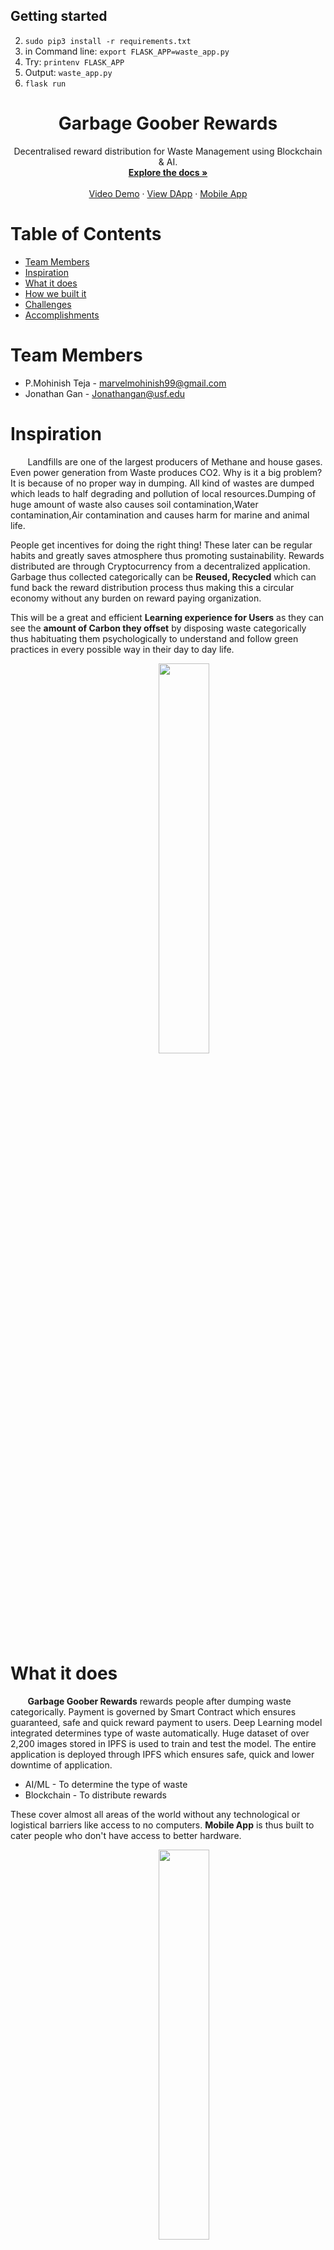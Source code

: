 
## Getting started


2.  `sudo pip3 install -r requirements.txt`
3.  in Command line: `export FLASK_APP=waste_app.py`
4.  Try: `printenv FLASK_APP`
5.  Output: `waste_app.py`
6. `flask run`



<p align="center">


  <h1 align="center">Garbage Goober Rewards</h1>

  <p align="center">
    Decentralised reward distribution for Waste Management using Blockchain & AI.
    <br />
    <a href="https://github.com/MohinishTeja/dragon_hacks"><strong>Explore the docs »</strong></a>
    <br />
    <br />
    <a href="https://youtu.be/kkXdOf3BB2s">Video Demo</a>
    ·
    <a href="https://mohinishteja.github.io/garbage_goober/">View DApp</a>  
    ·
    <a href="https://expo.dev/@jongan69/garbagegooberrewards">Mobile App</a>
  
  
  </p>
</p>

# Table of Contents
* [Team Members](#team-members)
* [Inspiration](#a)
* [What it does](#b)
* [How we built it](#c)
* [Challenges](#d)
* [Accomplishments](#e)
# <a name="team-members"></a>Team Members
* P.Mohinish Teja - <marvelmohinish99@gmail.com>
* Jonathan Gan - <Jonathangan@usf.edu>


# <a name="a"></a>Inspiration
&nbsp; &nbsp; &nbsp; &nbsp;Landfills are one of the largest producers of Methane and 
house gases. Even power generation from Waste produces CO2. Why is it a big problem? It is because of no proper way in dumping. All kind of wastes are dumped which leads to half degrading and pollution of local resources.Dumping of huge amount of waste also causes soil contamination,Water contamination,Air contamination and causes harm for marine and animal life. 

People get incentives for doing the right thing! These later can be regular habits and greatly saves atmosphere thus promoting sustainability. Rewards distributed are through Cryptocurrency from a decentralized application. Garbage thus collected categorically can be **Reused, Recycled** which can fund back the reward distribution process thus making this a circular economy without any burden on reward paying organization.

This will be a great and efficient **Learning experience for Users** as they can see the **amount of Carbon they offset** by disposing waste categorically thus habituating them psychologically to understand and follow green practices in every possible way in their day to day life.

  
<p align="center">
<img src="img/9c2ddc4b3ac00e9a1bb87f53ef4f718f.png" width="40%" style="margin-left:10%;">
</p>
  
# <a name="b"></a> What it does
&nbsp; &nbsp; &nbsp; &nbsp;**Garbage Goober Rewards** rewards people after dumping waste categorically. Payment is governed by Smart Contract which ensures guaranteed, safe and quick reward payment to users. Deep Learning model integrated determines type of waste automatically. Huge dataset of over 2,200 images stored in IPFS is used to train and test the model. The entire application is deployed through IPFS which ensures safe, quick and lower downtime of application.
  - AI/ML      - To determine the type of waste
  - Blockchain - To distribute rewards

These cover almost all areas of the world without any technological or logistical barriers like access to no computers. **Mobile App** is thus built to cater people who don't have access to better hardware.


<p align="center">
<img src="img/Untitled Diagram (1).png" width="40%" style="margin-left:10%;">
</p>

We have started out with a flask app for classifying types of waste. Later we decided to implement a better front end experience and Web3 functionality that would allow user to get paid using Web3. We have used Polygon network which is L2 network based on Ethereum. This blockchain is so energy neutral that most of it is powered through alternate energy resources. Single transaction uses only 1/20th of power used by a LED bulb per minute thus not putting any more burden/polluting the environment.

**Mobile App** is also built which has the ability to capture waste images and identify just like the webapp but with additional feature of **Minting NFT**. Further implementation requires users to first have NFT's to participate in Garbage Goober which can be bought from marketplace similar to the model of Stepn. NFT's are minted based on input and can be sold in marketplace. **NFT.storage** is currently used to store the NFT's minted which ensures permanent storage of NFT's in Filecoin network.


Latest technologies like Deep Learning for Waste classification, Blockchain for Reward payout and mobile,web applications ensure the application rewards to only correct waste disposals.
  <h1>Web App</h1>
<p align="center">
  
<img src="img/Screenshot (1470).png" width="45%" style="margin-left:10%;">

<img src="img/Screenshot (1473).png" width="45%" style="margin-left:10%;">
</p>
<h1>Mobile App</h1>
<p align="center">
<img src="img/Screenshot (40).png" width="45%" style="margin-left:10%;">

<img src="img/Screenshot (42).png" width="45%" style="margin-left:10%;">
</p>
<p align="center">
<img src="img/Screenshot (43).png" width="60%" style="margin-left:10%;">
</p>

&nbsp; &nbsp; &nbsp; &nbsp;As you can see from the images above, Mobile app has classified my laptop as Computer and minted NFT using NFT.storage. <a href="https://bafybeieejjzt6f7qtl7l6ac55qpwptaczufo5m6wm6xhhc7j2gvzpfhotq.ipfs.nftstorage.link">Click here</a> to view that file.
# <a name="c"></a> How we built it
&nbsp; &nbsp; &nbsp; &nbsp;We have built this DApp as Web App. Entire frontend is built using HTML,CSS,JS. Smart contracts are written using Solidity and deployed on Polygon network. Polygon network helps us in Reduced gas fee and faster transactions. Frontend and Smart contracts are connected using Web3.JS. Convoultional Neural Network is used for determining type of waste instantly with just a picture. It has accuracy of 83% at present with dataset of 2,200+ images in IPFS. This entire DApp is published through IPFS using Fleek platform. IPFS helps us in maintaining large sets of Data with added benefit of no redundancy.
  
  
| Technology                                 | Uses                                                               |
| ------------------------------------------ | ------------------------------------------------------------------ |
| 1. NFT.storage                             | To store the minted NFT's                                          |
| 2. IPFS                                    | Storage for new images and dataset for Deep Learning model         |
| 3. React Native                            | Mobile App framework                                               |
| 4. Flask                                   | To integrate CNN model to Frontend                                 |
| 5. Filecoin                                | Used in NFT.storage as permanent stoarge platform for minted NFT's |

  &nbsp; &nbsp; &nbsp; &nbsp;Mobile Application is built using React native framework and deployed on Expo. Mobile app has the capability to mint NFT's using NFT.storage. **Tokenomics** include sale of these NFT's and access to application only for users with NFT initially to support the reward distribution program.

# <a name="d"></a> Challenges we ran into
&nbsp; &nbsp; &nbsp; &nbsp;Initially we thought of deploying this application using Rinkeby test network of Ethereum and it lead to higher gas fee and slower transactions. Then we switched to L2 based solution like Polygon. Though it was easy to switch we encountered difficulties in integrating it with Frontend. After further reading Web3.JS  and Polygon docs we found the solution. 

&nbsp; &nbsp; &nbsp; &nbsp;Further we realized that as this DApp grows we'll be having lot of data to handle. IPFS came to our rescue. We've used Fleek platform to publish DApp on IPFS. Image classification and other predicting models need Multimedia data to predict what kind of waste and how much of it is deposited. IPFS helped us handle these situations. NFT's minted are stored using NFT.storage.

# <a name="e"></a> Accomplishments that we're proud of
- Utilised NFT.storage for NFT storage.
- MVP Mobile App
- Web App deployed in a fast and low fee blockchain network.
- Multi-chain contract
## What we learned
- To work cohesively even though we're both remote.
- Manage work load equally even though both of us had different skill sets.
- Lot of knowledge on CO2 emissions and rates at which it is increasing and sources of it.
## What's next for Garbage Goober Reward
&nbsp; &nbsp; &nbsp; &nbsp;Right now user manually enters weight of waste. Type of waste is classified by uploading a picture of the waste. This is not the right way for production level implementation. Users will take advantage of this easily. We are thinking of using OpenCV to detect and determine type of waste in real time without any human intervention. This cannot be done due to time constraints for the hackathon. As these features will be integrated data plays important role and we will be using OpenCV & IPFS efficiently in upcoming versions.

&nbsp; &nbsp; &nbsp; &nbsp;NFT marketplace will be setup and we'll implement features like access to application only if having NFT, limited NFT items release etc., for generating revenue to distribute rewards. Overall this shall become a circular economy where NFT's can be used for trading and recognition and also helps fund reward distribution programme which brings lot of potential for utility to our NFT and project.
  
## Gallery

<p align="center">
<img src="img/Screenshot (1469).png" width="60%" style="margin-left:10%;">
</p>

<p align="center">
<img src="img/Screenshot (1472).png" width="60%" style="margin-left:10%;">
</p>

<p align="center">
<img src="img/Screenshot (1475).png" width="60%" style="margin-left:10%;">
</p>


<p align="center">
<img src="img/Screenshot (42).png" width="60%" style="margin-left:10%;">
</p>
<p align="center">
<img src="img/Screenshot (44).png" width="60%" style="margin-left:10%;">
</p>
<p align="center">
<img src="img/Screenshot (45).png" width="60%" style="margin-left:10%;">
</p>
